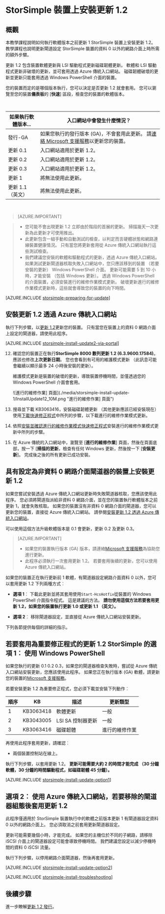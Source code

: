 <properties
   pageTitle="StorSimple 裝置上安裝更新 1.2 |Microsoft Azure"
   description="說明如何 StorSimple 8000 數列裝置上安裝 StorSimple 8000 數列更新 1.2。"
   services="storsimple"
   documentationCenter="NA"
   authors="alkohli"
   manager="carmonm"
   editor="" />
<tags
   ms.service="storsimple"
   ms.devlang="NA"
   ms.topic="article"
   ms.tgt_pltfrm="NA"
   ms.workload="TBD"
   ms.date="08/22/2016"
   ms.author="alkohli" />

# <a name="install-update-12-on-your-storsimple-device"></a>StorSimple 裝置上安裝更新 1.2

## <a name="overview"></a>概觀

本教學課程說明如何執行軟體版本之前更新 1 StorSimple 裝置上安裝更新 1.2。 教學課程也說明更新閘道設定 StorSimple 裝置的資料 0 以外的網路介面上時所需的額外步驟。

更新 1.2 包含裝置軟體更新與 LSI 驅動程式更新磁碟韌體更新。 軟體和 LSI 驅動程式更新非破壞的更新，並可套用透過 Azure 傳統入口網站。 磁碟韌體破壞的更新並更新只能套用透過 Windows PowerShell 介面的裝置。

您的裝置而定的是哪個版本執行，您可以決定是否更新 1.2 就會套用。 您可以瀏覽至您的裝置**儀表板**的 [**快速**] 區段，檢查您的裝置的軟體版本。

</br>

| 如果執行軟體版本...   | 入口網站中會發生什麼情況？                              |
|---------------------------------|--------------------------------------------------------------|
| 發行-GA                    | 如果您執行的發行版本 (GA)，不會套用此更新。 請[連絡 Microsoft 支援服務](storsimple-contact-microsoft-support.md)以更新您的裝置。|
| 更新 0.1                      | 入口網站適用於更新 1.2。                                |
| 更新 0.2                      | 入口網站適用於更新 1.2。                                |
| 更新 0.3                      | 入口網站適用於更新 1.2。                                |
| 更新 1                        | 將無法使用此更新。                           |
| 更新 1.1 （英文）                      | 將無法使用此更新。                           |

</br>

> [AZURE.IMPORTANT]

> -  您可能不會出現更新 1.2 立即由於階段的首展的更新。 掃描幾天一次更新為此更新才可使用推出。
> - 此更新包含一組手動和自動測試的檢查，以判定而言硬體狀態和網路連線裝置健康情況。 只有當您將更新套用從 Azure 傳統入口網站執行這些測試檢查。
> - 我們建議您安裝的軟體和驅動程式的更新，透過 Azure 傳統入口網站。 如果測試更新閘道器核取失敗入口網站中，您只應該移到的裝置 （若要安裝的更新） Windows PowerShell 介面。 更新可能需要 5 到 10 小時，才能安裝 （包括 Windows 更新）。 透過 Windows PowerShell 的介面裝置，必須安裝進行的維修作業模式更新。 破壞更新進行的維修作業模式更新時，這些就會導致您的裝置的向下時間。

[AZURE.INCLUDE [storsimple-preparing-for-update](../../includes/storsimple-preparing-for-updates.md)]

## <a name="install-update-12-via-the-azure-classic-portal"></a>安裝更新 1.2 透過 Azure 傳統入口網站

執行下列步驟，以[更新 1.2](storsimple-update1-release-notes.md)更新您的裝置。 只有當您在裝置上的資料 0 網路介面上設定的閘道器，請使用此程序。

[AZURE.INCLUDE [storsimple-install-update2-via-portal](../../includes/storsimple-install-update2-via-portal.md)]

12. 確認您的裝置正在執行**StorSimple 8000 數列更新 1.2 (6.3.9600.17584)**。 應該也修改**上次更新日期**。 您也會看到有可用的維護模式更新 （此訊息可能會繼續以顯示最多 24 小時後安裝的更新）。

    維護模式更新是裝置的破壞的更新，導致裝置停機時間，並僅透過您的 Windows PowerShell 介面會套用。

    ![進行的維修作業] 頁面](./media/storsimple-install-update-1/InstallUpdate12_10M.png "進行的維修作業] 頁面")

13. 搜尋並下載 KB3063416，安裝磁碟韌體更新 （其他更新應該已經安裝現在） 使用[下載快速修正程式]( #to-download-hotfixes)中所列的步驟，以下載進行的維修作業模式更新。

13. 依照[安裝並確認進行的維修作業模式快速修正程式](#to-install-and-verify-maintenance-mode-hotfixes)安裝進行的維修作業模式更新中所列的步驟。

14. 在 Azure 傳統的入口網站中，瀏覽至 [**進行的維修作業**] 頁面，然後在頁面底部，按一下 [**掃描的更新**，檢查有任何 Windows 更新，然後按一下 [**安裝更新**]。 完成後之後的所有更新已成功安裝。



## <a name="install-update-12-on-a-device-that-has-a-gateway-configured-for-a-non-data-0-network-interface"></a>具有設定為非資料 0 網路介面閘道器的裝置上安裝更新 1.2

如果您嘗試安裝透過 Azure 傳統入口網站更新時失敗閘道器核取，您應該使用此程序。 您必須將閘道指派給非資料 0 網路介面，並在您的裝置執行軟體版本之前更新 1，就會失敗核取。 如果您的裝置沒有非資料 0 網路介面的閘道器，您可以更新您的裝置，直接從 Azure 傳統入口網站。 請參閱[安裝更新 1.2 透過 Azure 傳統入口網站](#install-update-1.2-via-the-azure-classic-portal)。

可以使用這個方法升級軟體版本是 0.1 會更新，更新 0.2 及更新 0.3。


> [AZURE.IMPORTANT]
>
> - 如果您的裝置執行版本 (GA) 版本，請連絡[Microsoft 支援服務](storsimple-contact-microsoft-support.md)為協助您進行更新。
> - 此程序必須執行一次套用更新 1.2。 若要套用後續的更新，您可以使用 Azure 傳統入口網站。

如果您的裝置正在執行更新前 1 軟體，有閘道器設定網路介面資料 0 以外，您可以套用更新 1.2 下列兩種方式︰

- **選項 1**︰ 下載此更新並將其套用使用`Start-HcsHotfix`從裝置的 Windows PowerShell 介面指令程式。 這是建議的方法。 **請勿使用這個方法若要套用更新 1.2，如果您的裝置執行更新 1.0 或更新 1.1 （英文）。**

- **選項 2**︰ 移除閘道器設定，並直接從 Azure 傳統入口網站安裝更新。


下列各節提供每個的詳細的指示。

## <a name="option-1-use-windows-powershell-for-storsimple-to-apply-update-12-as-a-hotfix"></a>若要套用為重要修正程式的更新 1.2 StorSimple 的選項 1︰ 使用 Windows PowerShell

如果您執行的更新 0.1 0.2 0.3，如果您的閘道器檢查失敗時，嘗試從 Azure 傳統入口網站安裝更新，您應該使用此程序。 如果您正在執行版本 (GA) 軟體，請更新您的裝置的[Microsoft 支援服務](storsimple-contact-microsoft-support.md)。

若要安裝更新 1.2 為重要修正程式，您必須下載並安裝下列動作︰

| 順序  | KB        | 描述             | 更新類型  |
|--------|-----------|-------------------------|------------- |
| 1      | KB3063418 | 軟體更新         |  一般     |
| 2      | KB3043005 | LSI SA 控制器更新 |  一般     |
| 3      | KB3063416 | 磁碟韌體           | 進行的維修作業  |

再使用此程序套用更新，請確認︰

- 兩個裝置控制站在線上。

執行下列步驟，以套用更新 1.2。 **更新可能需要大約 2 的時間才能完成 （30 分鐘軟體，30 分鐘的時間驅動程式，如磁碟韌體 45 分鐘）。**

[AZURE.INCLUDE [storsimple-install-update-option1](../../includes/storsimple-install-update-option1.md)]


## <a name="option-2-use-the-azure-classic-portal-to-apply-update-12-after-removing-the-gateway-configuration"></a>選項 2︰ 使用 Azure 傳統入口網站，若要移除的閘道器組態後套用更新 1.2

此程序僅適用於 StorSimple 裝置執行中的軟體之前版本更新 1 有閘道器設定資料 0 以外的網路介面上。 您必須取消之前套用更新閘道器設定。

更新可能需要幾個小時，才能完成。 如果您的主機位於不同的子網路，請移除 iSCSI 介面上的閘道器設定可能會導致停機時間。 我們建議您設定以減少停機時間的資料 0 iSCSI 流量。

執行下列步驟，以停用網路介面閘道器，然後再套用更新。

[AZURE.INCLUDE [storsimple-install-update-option2](../../includes/storsimple-install-update-option2.md)]

[AZURE.INCLUDE [storsimple-install-troubleshooting](../../includes/storsimple-install-troubleshooting.md)]


## <a name="next-steps"></a>後續步驟

進一步瞭解[更新 1.2 發行](storsimple-update1-release-notes.md)。
